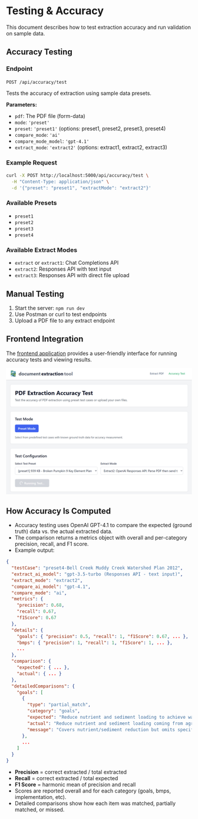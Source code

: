 # Testing & Accuracy

This document describes how to test extraction accuracy and run validation on sample data.

## Accuracy Testing

### Endpoint

`POST /api/accuracy/test`

Tests the accuracy of extraction using sample data presets.

**Parameters:**

- `pdf`: The PDF file (form-data)
- `mode`: `'preset'`
- `preset`: `'preset1'` (options: preset1, preset2, preset3, preset4)
- `compare_mode`: `'ai'`
- `compare_mode_model`: `'gpt-4.1'`
- `extract_mode`: `'extract2'` (options: extract1, extract2, extract3)

### Example Request

```bash
curl -X POST http://localhost:5000/api/accuracy/test \
  -H "Content-Type: application/json" \
  -d '{"preset": "preset1", "extractMode": "extract2"}'
```

### Available Presets

- `preset1`
- `preset2`
- `preset3`
- `preset4`

### Available Extract Modes

- `extract` or `extract1`: Chat Completions API
- `extract2`: Responses API with text input
- `extract3`: Responses API with direct file upload

## Manual Testing

1. Start the server: `npm run dev`
2. Use Postman or curl to test endpoints
3. Upload a PDF file to any extract endpoint

## Frontend Integration

The [frontend application](https://github.com/aimoradajr/doc-extractor-tool-frontend) provides a user-friendly interface for running accuracy tests and viewing results.

![alt text](TESTING-screenshot1.png)

## How Accuracy Is Computed

- Accuracy testing uses OpenAI GPT-4.1 to compare the expected (ground truth) data vs. the actual extracted data.
- The comparison returns a metrics object with overall and per-category precision, recall, and F1 score.
- Example output:

```json
{
  "testCase": "preset4-Bell Creek Muddy Creek Watershed Plan 2012",
  "extract_ai_model": "gpt-3.5-turbo (Responses API - text input)",
  "extract_mode": "extract2",
  "compare_ai_model": "gpt-4.1",
  "compare_mode": "ai",
  "metrics": {
    "precision": 0.68,
    "recall": 0.67,
    "f1Score": 0.67
  },
  "details": {
    "goals": { "precision": 0.5, "recall": 1, "f1Score": 0.67, ... },
    "bmps": { "precision": 1, "recall": 1, "f1Score": 1, ... },
    ...
  },
  "comparison": {
    "expected": { ... },
    "actual": { ... }
  },
  "detailedComparisons": {
    "goals": [
      {
        "type": "partial_match",
        "category": "goals",
        "expected": "Reduce nutrient and sediment loading to achieve water quality standards...",
        "actual": "Reduce nutrient and sediment loading coming from agricultural lands...",
        "message": "Covers nutrient/sediment reduction but omits specific water quality standards."
      },
      ...
    ]
  }
}
```

- **Precision** = correct extracted / total extracted
- **Recall** = correct extracted / total expected
- **F1 Score** = harmonic mean of precision and recall
- Scores are reported overall and for each category (goals, bmps, implementation, etc).
- Detailed comparisons show how each item was matched, partially matched, or missed.

